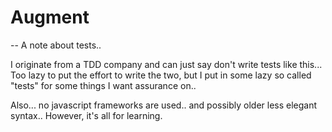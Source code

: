 # Augment

-- A note about tests..

I originate from a TDD company and can just say don't write tests like this... Too lazy to put the effort to write the two, but I put in some lazy so called "tests" for some things I want assurance on..

Also... no javascript frameworks are used.. and possibly older less elegant syntax.. However, it's all for learning.

